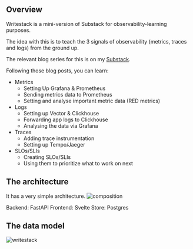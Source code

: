 ## Overview
Writestack is a mini-version of Substack for observability-learning purposes.

The idea with this is to teach the 3 signals of observability (metrics, traces and logs) from the ground up.

The relevant blog series for this is on my [Substack](http://obakeng.substack.com).

Following those blog posts, you can learn:
- Metrics
    - Setting Up Grafana & Prometheus
    - Sending metrics data to Prometheus
    - Setting and analyse important metric data (RED metrics)
- Logs
    - Setting up Vector & Clickhouse
    - Forwarding app logs to Clickhouse
    - Analysing the data via Grafana
- Traces
    - Adding trace instrumentation
    - Setting up Tempo/Jaeger
- SLOs/SLIs
    - Creating SLOs/SLIs
    - Using them to prioritize what to work on next

## The architecture
It has a very simple architecture.
![composition](https://github.com/user-attachments/assets/a3320abe-3098-46a0-96d4-a25194ebda09)

Backend: FastAPI
Frontend: Svelte
Store: Postgres

## The data model
![writestack](https://github.com/user-attachments/assets/d5b81c12-d188-45cc-a25f-e6de17b8e3fd)
